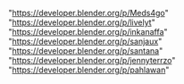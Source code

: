 "https://developer.blender.org/p/Meds4go"
"https://developer.blender.org/p/livelyt"
"https://developer.blender.org/p/inkanaffa"
"https://developer.blender.org/p/sanjaux"
"https://developer.blender.org/p/santana"
"https://developer.blender.org/p/jennyterrzo"
"https://developer.blender.org/p/pahlawan"
 
